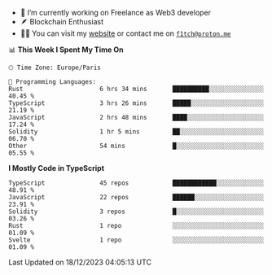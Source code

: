 - 🔭 I’m currently working on Freelance as Web3 developer
- 🪶 Blockchain Enthusiast
- 👨‍💻 You can visit my [website](https://f1tch.xyz) or contact me on [`f1tch@proton.me`](mailto:f1tch@proton.me)

<!--START_SECTION:waka-->
📊 **This Week I Spent My Time On** 

```text
🕑︎ Time Zone: Europe/Paris

💬 Programming Languages: 
Rust                     6 hrs 34 mins       ██████████░░░░░░░░░░░░░░░   40.45 % 
TypeScript               3 hrs 26 mins       █████░░░░░░░░░░░░░░░░░░░░   21.19 % 
JavaScript               2 hrs 48 mins       ████░░░░░░░░░░░░░░░░░░░░░   17.24 % 
Solidity                 1 hr 5 mins         ██░░░░░░░░░░░░░░░░░░░░░░░   06.70 % 
Other                    54 mins             █░░░░░░░░░░░░░░░░░░░░░░░░   05.55 % 
```

**I Mostly Code in TypeScript** 

```text
TypeScript               45 repos            ████████████░░░░░░░░░░░░░   48.91 % 
JavaScript               22 repos            ██████░░░░░░░░░░░░░░░░░░░   23.91 % 
Solidity                 3 repos             █░░░░░░░░░░░░░░░░░░░░░░░░   03.26 % 
Rust                     1 repo              ░░░░░░░░░░░░░░░░░░░░░░░░░   01.09 % 
Svelte                   1 repo              ░░░░░░░░░░░░░░░░░░░░░░░░░   01.09 % 
```




 Last Updated on 18/12/2023 04:05:13 UTC
<!--END_SECTION:waka-->
